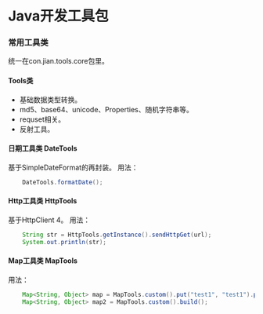 Java开发工具包
============

### 常用工具类
统一在con.jian.tools.core包里。

#### Tools类
* 基础数据类型转换。
* md5、base64、unicode、Properties、随机字符串等。
* requset相关。
* 反射工具。

#### 日期工具类 DateTools
基于SimpleDateFormat的再封装。
用法：
```java
	DateTools.formatDate();
```

#### Http工具类 HttpTools
基于HttpClient 4。
用法：
```java
	String str = HttpTools.getInstance().sendHttpGet(url);
	System.out.println(str);
```

#### Map工具类 MapTools
用法：
```java
	Map<String, Object> map = MapTools.custom().put("test1", "test1").put("test2", "test2").put("test3", "test3").put("test1", "test4").build();
	Map<String, Object> map2 = MapTools.custom().build();
```
